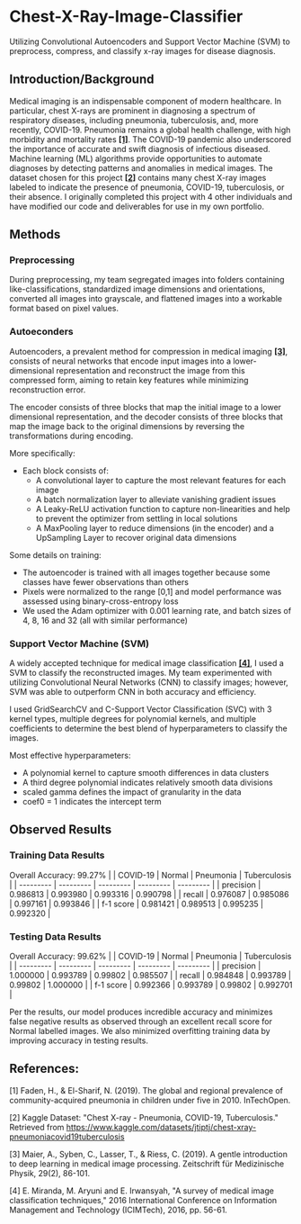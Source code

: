 # Chest-X-Ray-Image-Classifier
Utilizing Convolutional Autoencoders and Support Vector Machine (SVM) to preprocess, compress, and classify x-ray images for disease diagnosis. 

## Introduction/Background
Medical imaging is an indispensable component of modern healthcare. In particular, chest X-rays are prominent in diagnosing a spectrum of respiratory diseases, including pneumonia, tuberculosis, and, more recently, COVID-19. Pneumonia remains a global health challenge, with high morbidity and mortality rates [**[1]**](#ref1). The COVID-19 pandemic also underscored the importance of accurate and swift diagnosis of infectious diseased. Machine learning (ML) algorithms provide opportunities to automate diagnoses by detecting patterns and anomalies in medical images. The dataset chosen for this project [**[2]**](#ref2) contains many chest X-ray images labeled to indicate the presence of pneumonia, COVID-19, tuberculosis, or their absence. I originally completed this project with 4 other individuals and have modified our code and deliverables for use in my own portfolio. 

## Methods
### Preprocessing
During preprocessing, my team segregated images into folders containing like-classifications, standardized image dimensions and orientations, converted all images into grayscale, and flattened images into a workable format based on pixel values.

### Autoeconders 
Autoencoders, a prevalent method for compression in medical imaging [**[3]**](#ref3), consists of neural networks that encode input images into a lower-dimensional representation and reconstruct the image from this compressed form, aiming to retain key features while minimizing reconstruction error.

The encoder consists of three blocks that map the initial image to a lower dimensional representation, and the decoder consists of three blocks that map the image back to the original dimensions by reversing the transformations during encoding.

More specifically:
- Each block consists of:
  - A convolutional layer to capture the most relevant features for each image
  - A batch normalization layer to alleviate vanishing gradient issues
  - A Leaky-ReLU activation function to capture non-linearities and help to prevent the optimizer from settling in local solutions
  - A MaxPooling layer to reduce dimensions (in the encoder) and a UpSampling Layer to recover original data dimensions

Some details on training:
- The autoencoder is trained with all images together because some classes have fewer observations than others
- Pixels were normalized to the range [0,1] and model performance was assessed using binary-cross-entropy loss
- We used the Adam optimizer with 0.001 learning rate, and batch sizes of 4, 8, 16 and 32 (all with similar performance)

### Support Vector Machine (SVM)
A widely accepted technique for medical image classification [**[4]**](#ref4), I used a SVM to classify the reconstructed images. My team experimented with utilizing Convolutional Neural Networks (CNN) to classify images; however, SVM was able to outperform CNN in both accuracy and efficiency. 

I used GridSearchCV and C-Support Vector Classification (SVC) with 3 kernel types, multiple degrees for polynomial kernels, and multiple coefficients to determine the best blend of hyperparameters to classify the images. 

Most effective hyperparameters:
- A polynomial kernel to capture smooth differences in data clusters
- A third degree polynomial indicates relatively smooth data divisions
- scaled gamma defines the impact of granularity in the data
- coef0 = 1 indicates the intercept term

## Observed Results

### Training Data Results
Overall Accuracy: 99.27%
| | COVID-19 | Normal | Pneumonia | Tuberculosis |
| --------- | --------- | --------- | --------- | --------- |
| precision | 0.986813 | 0.993980 | 0.993316 | 0.990798 |
| recall | 0.976087 | 0.985086 | 0.997161 | 0.993846 |
| f-1 score | 0.981421 | 0.989513 | 0.995235 | 0.992320 |

### Testing Data Results
Overall Accuracy: 99.62%
| | COVID-19 | Normal | Pneumonia | Tuberculosis |
| --------- | --------- | --------- | --------- | --------- |
| precision | 1.000000 | 0.993789 |  0.99802 | 0.985507 |
| recall | 0.984848 | 0.993789 | 0.99802 | 1.000000 |
| f-1 score | 0.992366 | 0.993789 | 0.99802 | 0.992701 |

Per the results, our model produces incredible accuracy and minimizes false negative results as observed through an excellent recall score for Normal labelled images. We also minimized overfitting training data by improving accuracy in testing results. 

## References:
<a id="ref1"></a> [1] Faden, H., & El-Sharif, N. (2019). The global and regional prevalence of community-acquired pneumonia in children under five in 2010. InTechOpen.

<a id="ref2"></a> [2] Kaggle Dataset: "Chest X-ray - Pneumonia, COVID-19, Tuberculosis." Retrieved from https://www.kaggle.com/datasets/jtiptj/chest-xray-pneumoniacovid19tuberculosis

<a id="ref3"></a> [3] Maier, A., Syben, C., Lasser, T., & Riess, C. (2019). A gentle introduction to deep learning in medical image processing. Zeitschrift für Medizinische Physik, 29(2), 86-101. 

<a id="ref4"></a> [4] E. Miranda, M. Aryuni and E. Irwansyah, "A survey of medical image classification techniques," 2016 International Conference on Information Management and Technology (ICIMTech), 2016, pp. 56-61.
